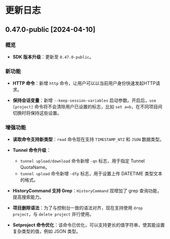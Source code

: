# 更新日志

## 0.47.0-public [2024-04-10]

### 概览
- **SDK 版本升级**：更新至 `0.47.0-public`。

### 新功能
- **HTTP 命令**：新增 `http` 命令，让用户可以以当前用户身份快速发起HTTP请求。

- **保持会话变量**：新增 `--keep-session-variables` 启动参数。开启后，`use [project]` 命令将不会清除用户已设置的标志，比如 `set a=b`，在不同项目间切换时将保持这些设置。

### 增强功能
- **读取命令支持新类型**：`read` 命令现在支持 `TIMESTAMP_NTZ` 和 `JSON` 数据类型。

- **Tunnel 命令升级**：
    - `tunnel upload/download` 命令新增 `-qn` 标志，用于指定 Tunnel QuotaName。
    - `tunnel upload` 命令新增 `-dfp` 标志，用于设置上传 DATETIME 类型文本的格式。

- **HistoryCommand 支持 Grep**：`HistoryCommand` 现增加了 grep 查询功能，提高搜索能力。

- **项目删除语法**：为了与控制台一致的语法对齐，现在支持使用 `drop project`，与 `delete project` 并行使用。

- **Setproject 命令优化**：该命令已优化，可以支持更长的值字符串，使其能设置复杂类型的值，例如 JSON 类型。